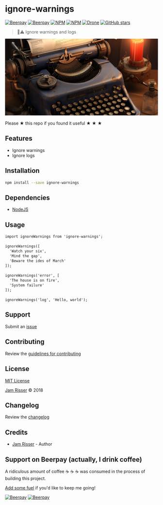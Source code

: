 # ignore-warnings

[![Beerpay](https://beerpay.io/jamrizzi/ignore-warnings/badge.svg?style=beer-square)](https://beerpay.io/jamrizzi/ignore-warnings)
[![Beerpay](https://beerpay.io/jamrizzi/ignore-warnings/make-wish.svg?style=flat-square)](https://beerpay.io/jamrizzi/ignore-warnings?focus=wish)
[![NPM](https://img.shields.io/npm/v/ignore-warnings.svg?style=flat-square)](https://www.npmjs.com/package/ignore-warnings)
[![NPM](https://img.shields.io/npm/dt/ignore-warnings.svg?style=flat-square)](https://www.npmjs.com/package/ignore-warnings)
[![Drone](https://ci.jamrizzi.com/api/badges/jamrizzi/ignore-warnings/status.svg)](https://ci.jamrizzi.com/jamrizzi/ignore-warnings)
[![GitHub stars](https://img.shields.io/github/stars/jamrizzi/ignore-warnings.svg?style=social&label=Stars)](https://github.com/jamrizzi/ignore-warnings)

> 🤷⚠️ Ignore warnings and logs

![](assets/ignore-warnings.png)

Please &#9733; this repo if you found it useful &#9733; &#9733; &#9733;


## Features

* Ignore warnings
* Ignore logs


## Installation

```sh
npm install --save ignore-warnings
```


## Dependencies

* [NodeJS](https://nodejs.org)


## Usage

```
import ignoreWarnings from 'ignore-warnings';

ignoreWarnings([
  'Watch your six',
  'Mind the gap',
  'Beware the ides of March'
]);

ignoreWarnings('error', [
  'The house is on fire',
  'System failure'
]);

ignoreWarnings('log', 'Hello, world');
```


## Support

Submit an [issue](https://github.com/jamrizzi/ignore-warnings/issues/new)


## Contributing

Review the [guidelines for contributing](https://github.com/jamrizzi/ignore-warnings/blob/master/CONTRIBUTING.md)


## License

[MIT License](https://github.com/jamrizzi/ignore-warnings/blob/master/LICENSE)

[Jam Risser](https://jam.jamrizzi.com) &copy; 2018


## Changelog

Review the [changelog](https://github.com/jamrizzi/ignore-warnings/blob/master/CHANGELOG.md)


## Credits

* [Jam Risser](https://jam.jamrizzi.com) - Author


## Support on Beerpay (actually, I drink coffee)

A ridiculous amount of coffee :coffee: :coffee: :coffee: was consumed in the process of building this project.

[Add some fuel](https://beerpay.io/jamrizzi/ignore-warnings) if you'd like to keep me going!

[![Beerpay](https://beerpay.io/jamrizzi/ignore-warnings/badge.svg?style=beer-square)](https://beerpay.io/jamrizzi/ignore-warnings)  [![Beerpay](https://beerpay.io/jamrizzi/ignore-warnings/make-wish.svg?style=flat-square)](https://beerpay.io/jamrizzi/ignore-warnings?focus=wish)
